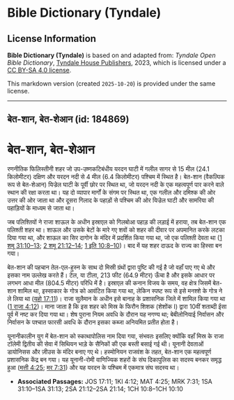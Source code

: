 # Bible Dictionary (Tyndale)

## License Information

**Bible Dictionary (Tyndale)** is based on and adapted from: _Tyndale Open Bible Dictionary_, [Tyndale House Publishers](https://tyndaleopenresources.com/), 2023, which is licensed under a [CC BY-SA 4.0 license](https://creativecommons.org/licenses/by-sa/4.0/legalcode.en).

This markdown version (created `2025-10-20`) is provided under the same license.



--------------------------------

## बेत-शान, बेत-शेआन (id: 184869)

बेत\-शान, बेत\-शेआन
===================

रणनीतिक फिलिस्तीनी शहर जो उप\-उष्णकटिबंधीय यरदन घाटी में गलील सागर से 15 मील (24\.1 किलोमीटर) दक्षिण और यरदन नदी से 4 मील (6\.4 किलोमीटर) पश्चिम में स्थित है। बेत\-शान (वैकल्पिक रूप से बेत\-शेआन) यिज्रेल घाटी के पूर्वी छोर पर स्थित था, जो यरदन नदी के एक महत्वपूर्ण पार करने वाले स्थान की रक्षा करता था। यह दो व्यापार मार्गों के संगम पर स्थित था, एक गलील और दमिश्क की ओर उत्तर की ओर जाता था और दूसरा गिलाद के पहाड़ों से पश्चिम की ओर यिज्रेल घाटी और सामरिया की पहाड़ियों के माध्यम से जाता था।

जब पलिश्तियों ने राजा शाऊल के अधीन इस्राएल को गिलबोआ पहाड़ की लड़ाई में हराया, तब बेत\-शान एक पलिश्ती शहर था। शाऊल और उसके बेटों के मारे गए शवों को शहर की दीवार पर अपमानित करके लटका दिया गया था, और शाऊल का सिर दागोन के मंदिर में प्रदर्शित किया गया था, जो एक पलिश्ती देवता था ([1 शमू 31:10–13](https://ref.ly/1Sam31:10-1Sam31:13); [2 शमू 21:12–14](https://ref.ly/2Sam21:12-2Sam21:14); [1 इति 10:8–10](https://ref.ly/1Chr10:8-1Chr10:10))। बाद में यह शहर दाऊद के राज्य का हिस्सा बन गया।

बेत\-शान की पहचान तेल\-एल\-हुस्न के साथ दो मिस्री ग्रंथों द्वारा पुष्टि की गई है जो वहाँ पाए गए थे और इसका नाम उल्लेख करते हैं। टेल, या टीला, 213 फीट (64\.9 मीटर) ऊँचा है और इसके आधार पर लगभग आधा मील (804\.5 मीटर) परिधि में है। इस्राएल की कनान विजय के समय, वह क्षेत्र जिसमें बेत\-शान शामिल था, इस्साकार के गोत्र को आवंटित किया गया था, लेकिन स्पष्ट रूप से इसे मनश्शे के गोत्र ने ले लिया था ([यहो 17:11](https://ref.ly/Josh17:11))। राजा सुलैमान के अधीन इसे बानाह के प्रशासनिक जिले में शामिल किया गया था ([1 राजा 4:12](https://ref.ly/1Kgs4:12))। माना जाता है कि इस शहर को मिस्र के फिरौन शिशक (शेशोंक I) द्वारा 10वीं शताब्दी ईसा पूर्व में नष्ट कर दिया गया था। शेष पुराना नियम अवधि के दौरान यह नगण्य था; बेबीलोनियाई निर्वासन और निर्वासन के पश्चात फारसी अवधि के दौरान इसका कब्जा अनियमित प्रतीत होता है। 

यूनानीकालीन युग में बेत\-शान को स्काथापोलिस नाम दिया गया, संभवतः इसलिए क्योंकि वहाँ मिस्र के राजा टॉलेमी द्वितीय की सेवा में सिथियन भाड़े के सैनिकों की एक बस्ती बसाई गई थी। यूनानी देवताओं डायोनिसस और ज़ीउस के मंदिर बनाए गए थे। हस्मोनियन राजवंश के तहत, बेत\-शान एक महत्वपूर्ण प्रशासनिक केंद्र बन गया। यह यूनानी\-रोमी वाणिज्यिक शहरों के संघ दिकापुलिस का सदस्य बनकर समृद्ध हुआ ([मत्ती 4:25](https://ref.ly/Matt4:25); [मर 7:31](https://ref.ly/Mark7:31)) और यह यरदन के पश्चिम में एकमात्र संघ सदस्य था।

* **Associated Passages:** JOS 17:11; 1KI 4:12; MAT 4:25; MRK 7:31; 1SA 31:10–1SA 31:13; 2SA 21:12–2SA 21:14; 1CH 10:8–1CH 10:10

